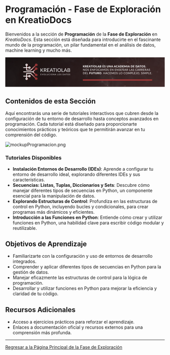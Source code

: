 # Programación - Fase de Exploración en KreatioDocs

Bienvenidos a la sección de **Programación** de la **Fase de Exploración** en *KreatioDocs*. Esta sección está diseñada para introducirte en el fascinante mundo de la programación, un pilar fundamental en el análisis de datos, machine learning y mucho más.

![Cabecera.png](/img/Cabecera.png)


## Contenidos de esta Sección

Aquí encontrarás una serie de tutoriales interactivos que cubren desde la configuración de tu entorno de desarrollo hasta conceptos avanzados en programación. Cada tutorial está diseñado para proporcionarte conocimientos prácticos y teóricos que te permitirán avanzar en tu comprensión del código.

![mockupProgramacion.png](/img/mockupProgramacion.png)


### Tutoriales Disponibles

- **Instalación Entornos de Desarrollo (IDEs)**: Aprende a configurar tu entorno de desarrollo ideal, explorando diferentes IDEs y sus características.
- **Secuencias: Listas, Tuplas, Diccionarios y Sets**: Descubre cómo manejar diferentes tipos de secuencias en Python, un componente esencial para la manipulación de datos.
- **Explorando Estructuras de Control**: Profundiza en las estructuras de control en Python, incluyendo bucles y condicionales, para crear programas más dinámicos y eficientes.
- **Introducción a las Funciones en Python**: Entiende cómo crear y utilizar funciones en Python, una habilidad clave para escribir código modular y reutilizable.


## Objetivos de Aprendizaje

- Familiarizarte con la configuración y uso de entornos de desarrollo integrados.
- Comprender y aplicar diferentes tipos de secuencias en Python para la gestión de datos.
- Manejar eficazmente las estructuras de control para la lógica de programación.
- Desarrollar y utilizar funciones en Python para mejorar la eficiencia y claridad de tu código.


## Recursos Adicionales

- Acceso a ejercicios prácticos para reforzar el aprendizaje.
- Enlaces a documentación oficial y recursos externos para una comprensión más profunda.

---

[Regresar a la Página Principal de la Fase de Exploración](../README.md)